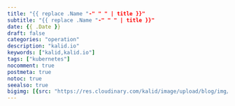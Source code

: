 ```yaml
---
title: "{{ replace .Name "-" " " | title }}"
subtitle: "{{ replace .Name "-" " " | title }}"
date: {{ .Date }}
draft: false
categories: "operation"
description: "kalid.io"
keywords: ["kalid,kalid.io"]
tags: ["kubernetes"]
nocomment: true
postmeta: true
notoc: true
seealso: true
bigimg: [{src: "https://res.cloudinary.com/kalid/image/upload/blog/img/banner3.jpg"}]
---
```


